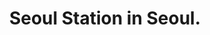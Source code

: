 ---
title: Seoul Station in Seoul. 
category: blog
lat: 37.55417
lng: 126.97022
image: https://s3-us-west-2.amazonaws.com/travels2013/2014-01-30 17:58:33 PST.jpg
observation: 20140130175833PST
---